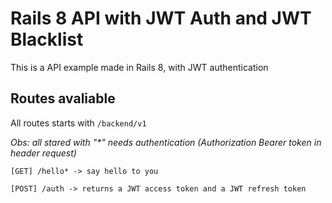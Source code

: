 # Rails 8 API with JWT Auth and JWT Blacklist

This is a API example made in Rails 8, with JWT authentication

## Routes avaliable

All routes starts with `/backend/v1`

_Obs: all stared with "\*" needs authentication
(Authorization Bearer token in header request)_

```
[GET] /hello* -> say hello to you
```

```
[POST] /auth -> returns a JWT access token and a JWT refresh token
```
